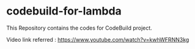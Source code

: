 # codebuild-for-lambda

This Repository contains the codes for CodeBuild project.

Video link referred : https://www.youtube.com/watch?v=kwhWFRNN3kg


